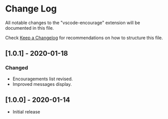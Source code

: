 # Change Log

All notable changes to the "vscode-encourage" extension will be documented in this file.

Check [Keep a Changelog](http://keepachangelog.com/) for recommendations on how to structure this file.

## [1.0.1] - 2020-01-18

### Changed

- Encouragements list revised.
- Improved messages display.

## [1.0.0] - 2020-01-14

- Initial release
